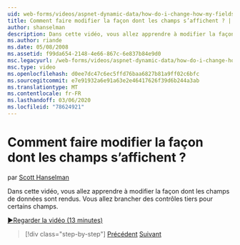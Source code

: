 ```yaml
---
uid: web-forms/videos/aspnet-dynamic-data/how-do-i-change-how-my-fields-render
title: Comment faire modifier la façon dont les champs s’affichent ? | Microsoft Docs
author: shanselman
description: Dans cette vidéo, vous allez apprendre à modifier la façon dont les champs de données sont rendus. Vous allez brancher des contrôles tiers pour certains champs.
ms.author: riande
ms.date: 05/08/2008
ms.assetid: f99da654-2148-4e66-867c-6e837b84e9d0
msc.legacyurl: /web-forms/videos/aspnet-dynamic-data/how-do-i-change-how-my-fields-render
msc.type: video
ms.openlocfilehash: d0ee7dc47c6ec5ffd76baa6827b81a9ff02c6bfc
ms.sourcegitcommit: e7e91932a6e91a63e2e46417626f39d6b244a3ab
ms.translationtype: MT
ms.contentlocale: fr-FR
ms.lasthandoff: 03/06/2020
ms.locfileid: "78624921"
---
```

# <a name="how-do-i-change-how-my-fields-render"></a>Comment faire modifier la façon dont les champs s’affichent ?

par [Scott Hanselman](https://github.com/shanselman)

Dans cette vidéo, vous allez apprendre à modifier la façon dont les champs de données sont rendus. Vous allez brancher des contrôles tiers pour certains champs.

[&#9654;Regarder la vidéo (13 minutes)](https://channel9.msdn.com/Blogs/ASP-NET-Site-Videos/how-do-i-change-how-my-fields-render)

> [!div class="step-by-step"]
> [Précédent](how-do-i-enable-inline-gridview-editing.md)
> [Suivant](how-do-i-handle-business-logic-exceptions.md)
